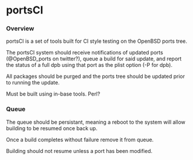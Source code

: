 portsCI
=======

### Overview ###

portsCI is a set of tools built for CI style testing on the OpenBSD ports tree.

The portsCI system should receive notifications of updated ports
(@OpenBSD_ports on twitter?), queue a build for said update, and report the
status of a full dpb using that port as the plist option (-P for dpb).

All packages should be purged and the ports tree should be updated prior to
running the update.

Must be built using in-base tools. Perl?

### Queue ###

The queue should be persistant, meaning a reboot to the system will allow
building to be resumed once back up.

Once a build completes without failure remove it from queue.

Building should not resume unless a port has been modified.
